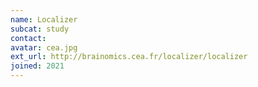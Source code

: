 ```yaml
---
name: Localizer
subcat: study
contact:
avatar: cea.jpg
ext_url: http://brainomics.cea.fr/localizer/localizer
joined: 2021
---
```


